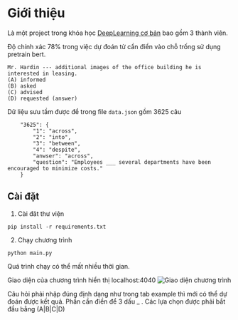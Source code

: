 # Giới thiệu 
Là một project trong khóa học [DeepLearning cơ bản](https://www.facebook.com/nttuan8.AI4E/?__tn__=kCH-R&eid=ARCVEBbsNJSKTAxpOakWW1pS_pvp3I7Qh0tqGxfWH3iTjL3sZ1Gfh8eO13HhbFIteFh91G_q1braC4_p&hc_ref=ARSQJWMW3NUGV1PZwAseB03md_x7pzQBBoJRfK0aLRLIIqersXHPfM5si8nt1YUsYsk&fref=nf&__xts__[0]=68.ARA8YwP3b0DPAD3veQ4g2Gr43ZWreKWQyovUbdLdZdinPji0fllUFJpX3HuNC0AQ3K4NhlOOOIRHlBC5GH5mwwxeYe9-J54Or0a5ctB5oOEIKl-vPsI8rIOQML-7_xKQu_kouGI9gRzfnSM-XmTUt6oxTDdv2deuPjNyZg-xiW_Ssv9vAMkLsqg4kZsAZcEXR4EWuC3XP4jbU2qwyJXixcTi3iWr-kiWH0eD1FeKOwxm3DnSemylrRsGcPYnTV1-mKmF-G7j6_HAD1i0YbT73cOKGXCorDe8yFw98PH8BX_SWndzP254grBfgShon9v33gKRnMT5I5uDtMsw5R7ghwU)
bao gồm 3 thành viên.

Độ chính xác 78% trong việc dự đoán từ cần điền vào chỗ trống sử dụng pretrain bert.

```
Mr. Hardin --- additional images of the office building he is interested in leasing. 
(A) informed
(B) asked
(C) advised
(D) requested (answer)
```
Dữ liệu sưu tầm được để trong file `data.json` gồm 3625 câu 

```
    "3625": {
        "1": "across",
        "2": "into",
        "3": "between",
        "4": "despite",
        "anwser": "across",
        "question": "Employees ___ several departments have been encouraged to minimize costs."
    }
```
## Cài đặt 

1. Cài đăt thư viện 

```
pip install -r requirements.txt
```

2. Chạy chương trình 

```
python main.py
```

Quá trình chạy có thể mất nhiều thời gian. 


Giao diện của chương trình hiển thị localhost:4040
![Giao diện chương trình](https://i.imgur.com/uhXJQZC.png)

Câu hỏi phải nhập đúng định dạng như trong tab example thì mới có thể dự đoán được kết quả. Phần cần điền để 3 dấu _ . Các lựa chọn được phải bắt đầu bằng (A|B|C|D)
